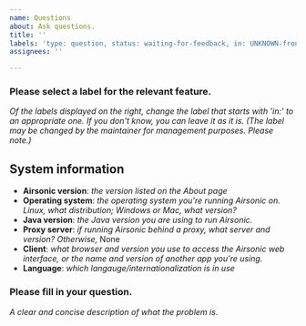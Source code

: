 ```yaml
---
name: Questions
about: Ask questions.
title: ''
labels: 'type: question, status: waiting-for-feedback, in: UNKNOWN-frontend'
assignees: ''

---
```


### Please select a label for the relevant feature.

*Of the labels displayed on the right, change the label that starts with 'in:' to an appropriate one.
If you don't know, you can leave it as it is.
(The label may be changed by the maintainer for management purposes. Please note.)*

## System information

 * **Airsonic version**: *the version listed on the About page*
 * **Operating system**: *the operating system you're running Airsonic on.
   Linux, what distribution; Windows or Mac, what version?*
 * **Java version**: *the Java version you are using to run Airsonic.*
 * **Proxy server**: *if running Airsonic behind a proxy, what server and
   version? Otherwise,* None
 * **Client**: *what browser and version you use to access the Airsonic web
   interface, or the name and version of another app you're using.*
 * **Language**: *which langauge/internationalization is in use*

### Please fill in your question.

*A clear and concise description of what the problem is.*
